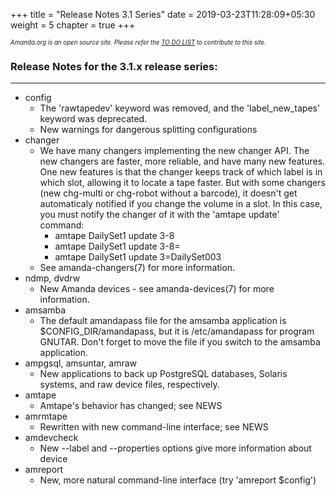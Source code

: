 +++
title = "Release Notes 3.1 Series"
date = 2019-03-23T11:28:09+05:30
weight = 5
chapter = true
+++

*<sub><sub>Amanda.org is an open source site. Please refer the [TO DO LIST](/to_do) to contribute to this site.</sub></sub>*

### Release Notes for the 3.1.x release series:
---
* config
  * The 'rawtapedev' keyword was removed, and the 'label_new_tapes' keyword was deprecated.
  * New warnings for dangerous splitting configurations
* changer
  * We have many changers implementing the new changer API. The new changers are faster, more reliable, and have many new   features. One new features is that the changer keeps track of which label is in which slot, allowing it to locate a     tape faster. But with some changers (new chg-multi or chg-robot without a barcode), it doesn't get automaticaly         notified if you change the volume in a slot. In this case, you must notify the changer of it with the 'amtape update'   command:
     * amtape DailySet1 update 3-8
     * amtape DailySet1 update 3-8=
     * amtape DailySet1 update 3=DailySet003
  * See amanda-changers(7) for more information.
* ndmp, dvdrw
  * New Amanda devices - see amanda-devices(7) for more information.
* amsamba
  * The default amandapass file for the amsamba application is $CONFIG_DIR/amandapass, but it is /etc/amandapass for        program GNUTAR. Don't forget to move the file if you switch to the amsamba application.
* ampgsql, amsuntar, amraw
  * New applications to back up PostgreSQL databases, Solaris systems, and raw device files, respectively.
* amtape
  * Amtape's behavior has changed; see NEWS
* amrmtape
  * Rewritten with new command-line interface; see NEWS
* amdevcheck
  * New --label and --properties options give more information about device
* amreport
  * New, more natural command-line interface (try 'amreport $config')